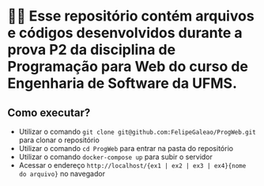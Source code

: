 # 📖🔌 Esse repositório contém arquivos e códigos desenvolvidos durante a prova P2 da disciplina de Programação para Web do curso de Engenharia de Software da UFMS.

## Como executar?
- Utilizar o comando `git clone git@github.com:FelipeGaleao/ProgWeb.git` para clonar o repositório
- Utilizar o comando `cd ProgWeb` para entrar na pasta do repositório
- Utilizar o comando `docker-compose up` para subir o servidor
- Acessar o endereço `http://localhost/{ex1 | ex2 | ex3 | ex4}{nome do arquivo}` no navegador

